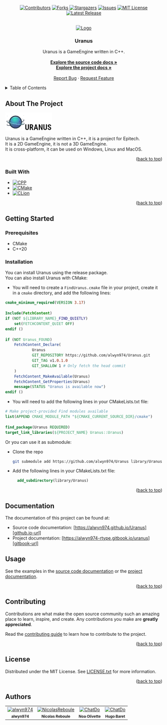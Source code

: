 <!-- Improved compatibility of back to top link: See: https://github.com/othneildrew/Best-README-Template/pull/73 -->
<a name="readme-top"></a>
<!--
*** Thanks for checking out the Best-README-Template. If you have a suggestion
*** that would make this better, please fork the repo and create a pull request
*** or simply open an issue with the tag "enhancement".
*** Don't forget to give the project a star!
*** Thanks again! Now go create something AMAZING! :D
-->



<!-- PROJECT SHIELDS -->
<!--
*** I'm using markdown "reference style" links for readability.
*** Reference links are enclosed in brackets [ ] instead of parentheses ( ).
*** See the bottom of this document for the declaration of the reference variables
*** for contributors-url, forks-url, etc. This is an optional, concise syntax you may use.
*** https://www.markdownguide.org/basic-syntax/#reference-style-links
-->
<div align="center">

[![Contributors][contributors-shield]][contributors-url]
[![Forks][forks-shield]][forks-url]
[![Stargazers][stars-shield]][stars-url]
[![Issues][issues-shield]][issues-url]
[![MIT License][license-shield]][license-url]
[![Latest Release][release-shield]][release-url]

</div>



<!-- PROJECT LOGO -->
<br />
<div align="center">
  <a href="https://github.com/alwyn974/Uranus">
    <img src="assets/logo.ico" alt="Logo" width="80" height="80">
  </a>

<h3 align="center">Uranus</h3>

  <p align="center">
    Uranus is a GameEngine written in C++. <br />
    <br />
    <a href="https://alwyn974.github.io/Uranus"><strong>Explore the source code docs »</strong></a>
    <br />
    <a href="https://alwyn974-rtype.gitbook.io/uranus"><strong>Explore the project docs »</strong></a>
    <br />
    <br />
    <a href="https://github.com/alwyn974/Uranus/issues">Report Bug</a>
    ·
    <a href="https://github.com/alwyn974/Uranus/issues">Request Feature</a>
  </p>
</div>

<!-- TABLE OF CONTENTS -->
<details>
  <summary>Table of Contents</summary>
  <ol>
    <li>
      <a href="#about-the-project">About The Project</a>
      <ul>
        <li><a href="#built-with">Built With</a></li>
      </ul>
    </li>
    <li>
      <a href="#getting-started">Getting Started</a>
      <ul>
        <li><a href="#prerequisites">Prerequisites</a></li>
        <li><a href="#installation">Installation</a></li>
      </ul>
    </li>
    <li><a href="#documentation">Documentation</a></li>
    <li><a href="#usage">Usage</a></li>
    <li><a href="#contributing">Contributing</a></li>
    <li><a href="#license">License</a></li>
    <li><a href="#authors">Authors</a></li>
  </ol>
</details>

<!-- ABOUT THE PROJECT -->
## About The Project

[![Product Name Screen Shot][product-screenshot]](https://github.com/alwyn974/Uranus)

Uranus is a GameEngine written in C++, it is a project for Epitech. <br />
It is a 2D GameEngine, it is not a 3D GameEngine. <br />
It is cross-platform, it can be used on Windows, Linux and MacOS. <br />

<p align="right">(<a href="#readme-top">back to top</a>)</p>

### Built With

* [![CPP][CPP]][CPP-url]
* [![CMake][CMake]][CMake-url]
* [![CLion][CLion]][CLion-url]

<p align="right">(<a href="#readme-top">back to top</a>)</p>

<!-- GETTING STARTED -->
## Getting Started

### Prerequisites

- CMake
- C++20

### Installation

You can install Uranus using the release package. <br />
You can also install Uranus with CMake:

- You will need to create a `FindUranus.cmake` file in your project, create it in a `cmake` directory, and add the following lines:

```cmake
cmake_minimum_required(VERSION 3.17)

Include(FetchContent)
if (NOT ${LIBRARY_NAME}_FIND_QUIETLY)
    set(FETCHCONTENT_QUIET OFF)
endif ()

if (NOT Uranus_FOUND)
    FetchContent_Declare(
            Uranus
            GIT_REPOSITORY https://github.com/alwyn974/Uranus.git
            GIT_TAG v1.0.1.0
            GIT_SHALLOW 1 # Only fetch the head commit
    )
    FetchContent_MakeAvailable(Uranus)
    FetchContent_GetProperties(Uranus)
    message(STATUS "Uranus is available now")
endif ()
```
- You will need to add the following lines in your CMakeLists.txt file:

```cmake
# Make project-provided Find modules available
list(APPEND CMAKE_MODULE_PATH "${CMAKE_CURRENT_SOURCE_DIR}/cmake")

find_package(Uranus REQUIRED)
target_link_libraries(${PROJECT_NAME} Uranus::Uranus)
```

Or you can use it as submodule:
- Clone the repo
   ```sh
   git submodule add https://github.com/alwyn974/Uranus library/Uranus
   ```
- Add the following lines in your CMakeLists.txt file:
  ```cmake
    add_subdirectory(library/Uranus)
  ```

<p align="right">(<a href="#readme-top">back to top</a>)</p>

<!-- Documentation -->
## Documentation

The documentation of this project can be found at:
- Source code documentation: [https://alwyn974.github.io/Uranus][github.io-url]
- Project documentation: [https://alwyn974-rtype.gitbook.io/uranus][gitbook-url]

<!-- USAGE -->
## Usage

See the examples in the [source code documentation][github.io-url] or the [project documentation][gitbook-url].

<p align="right">(<a href="#readme-top">back to top</a>)</p>


<!-- CONTRIBUTING -->
## Contributing

Contributions are what make the open source community such an amazing place to learn, inspire, and create. Any contributions you make are **greatly appreciated**.

Read the [contributing guide][contributing-url] to learn how to contribute to the project.

<p align="right">(<a href="#readme-top">back to top</a>)</p>


<!-- LICENSE -->
## License

Distributed under the MIT License. See [LICENSE.txt][license-url] for more information.

<p align="right">(<a href="#readme-top">back to top</a>)</p>

## Authors

<table>
    <tbody>
        <tr>
            <td align="center"><a href="https://github.com/alwyn974/"><img src="https://avatars.githubusercontent.com/u/47529956?v=4?s=100" width="100px;" alt="alwyn974"/><br /><sub><b>alwyn974</b></sub></a><br /></td>
            <td align="center"><a href="https://github.com/NicolasReboule/"><img src="https://avatars.githubusercontent.com/u/72016245?v=4?s=100" width="100px;" alt="NicolasReboule"/><br /><sub><b>Nicolas Reboule</b></sub></a><br /></td>
            <td align="center"><a href="https://github.com/NoaOlivette/"><img src="https://avatars.githubusercontent.com/u/71897697?v=4?s=100" width="100px;" alt="ChatDo"/><br /><sub><b>Noa Olivette</b></sub></a><br /></td>
            <td align="center"><a href="https://github.com/HugoBaret/"><img src="https://avatars.githubusercontent.com/u/72015973?v=4?s=100" width="100px;" alt="ChatDo"/><br /><sub><b>Hugo Baret</b></sub></a><br /></td>
        </tr>
    </tbody>
</table>


<!-- MARKDOWN LINKS & IMAGES -->
<!-- https://www.markdownguide.org/basic-syntax/#reference-style-links -->
[contributors-shield]: https://img.shields.io/github/contributors/alwyn974/Uranus.svg?style=for-the-badge
[contributors-url]: https://github.com/alwyn974/Uranus/graphs/contributors
[forks-shield]: https://img.shields.io/github/forks/alwyn974/Uranus.svg?style=for-the-badge
[forks-url]: https://github.com/alwyn974/Uranus/network/members
[stars-shield]: https://img.shields.io/github/stars/alwyn974/Uranus.svg?style=for-the-badge
[stars-url]: https://github.com/alwyn974/Uranus/stargazers
[issues-shield]: https://img.shields.io/github/issues/alwyn974/Uranus.svg?style=for-the-badge
[issues-url]: https://github.com/alwyn974/Uranus/issues
[license-shield]: https://img.shields.io/github/license/alwyn974/Uranus.svg?style=for-the-badge
[license-url]: https://github.com/alwyn974/Uranus/blob/master/LICENSE.txt
[product-screenshot]: assets/nsis-header.png
[contributing-url]: CONTRIBUTING.md
[gitbook-url]: https://alwyn974-rtype.gitbook.io/uranus/
[github.io-url]: https://alwyn974.github.io/Uranus/
[release-shield]: https://img.shields.io/github/v/release/alwyn974/Uranus?color=lime&label=LATEST%20RELEASE&style=for-the-badge
[release-url]: https://github.com/alwyn974/Uranus/releases/latest

[CPP]: https://img.shields.io/badge/c++-%2300599C.svg?style=for-the-badge&logo=c%2B%2B&logoColor=white
[CPP-url]: https://en.cppreference.com/w/cpp/20
[CMake]: https://img.shields.io/badge/CMake-%23008FBA.svg?style=for-the-badge&logo=cmake&logoColor=white
[CMake-url]: https://cmake.org
[CLion]: https://img.shields.io/badge/CLion-black?style=for-the-badge&logo=clion&logoColor=white
[CLion-url]: https://www.jetbrains.com/clion/
